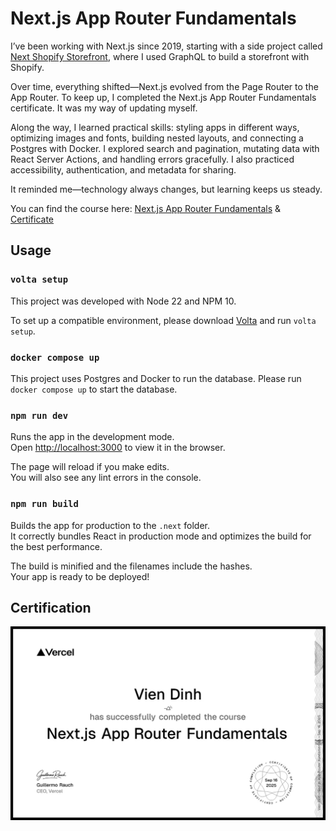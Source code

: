 # Next.js App Router Fundamentals

I’ve been working with Next.js since 2019, starting with a side project called [Next Shopify Storefront](https://github.com/VienDinhCom/next-shopify-storefront), where I used GraphQL to build a storefront with Shopify.

Over time, everything shifted—Next.js evolved from the Page Router to the App Router. To keep up, I completed the Next.js App Router Fundamentals certificate. It was my way of updating myself.

Along the way, I learned practical skills: styling apps in different ways, optimizing images and fonts, building nested layouts, and connecting a Postgres with Docker. I explored search and pagination, mutating data with React Server Actions, and handling errors gracefully. I also practiced accessibility, authentication, and metadata for sharing.

It reminded me—technology always changes, but learning keeps us steady.

You can find the course here: [Next.js App Router Fundamentals](https://nextjs.org/learn) & [Certificate](https://nextjs.org/learn/certificate?course=dashboard-app&user=89984&certId=dashboard-app-89984-1758015415222)

## Usage

### `volta setup`
This project was developed with Node 22 and NPM 10.<br>

To set up a compatible environment, please download [Volta](https://github.com/volta-cli/volta) and run `volta setup`.

### `docker compose up`

This project uses Postgres and Docker to run the database. Please run `docker compose up` to start the database.

### `npm run dev`

Runs the app in the development mode.<br>
Open [http://localhost:3000](http://localhost:3000) to view it in the browser.

The page will reload if you make edits.<br>
You will also see any lint errors in the console.

### `npm run build`

Builds the app for production to the `.next` folder.<br>
It correctly bundles React in production mode and optimizes the build for the best performance.

The build is minified and the filenames include the hashes.<br>
Your app is ready to be deployed!

## Certification

<a href="https://nextjs.org/learn/certificate?course=dashboard-app&user=89984&certId=dashboard-app-89984-1758015415222">
  <img src="certificate.png" alt="Next.js App Router Fundamentals" title="Click here to verify it on Vercel">
</a>
